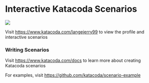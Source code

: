 # Interactive Katacoda Scenarios

[![](http://shields.katacoda.com/katacoda/langejerry99/count.svg)](https://www.katacoda.com/langejerry99 "Get your profile on Katacoda.com")

Visit https://www.katacoda.com/langejerry99 to view the profile and interactive scenarios

### Writing Scenarios
Visit https://www.katacoda.com/docs to learn more about creating Katacoda scenarios

For examples, visit https://github.com/katacoda/scenario-example
